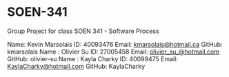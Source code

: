 # SOEN-341
Group Project for class SOEN 341 - Software Process 

Name: Kevin Marsolais ID: 40093476 Email: kmarsolais@hotmail.ca GitHub: kmarsolais
Name : Olivier Su ID: 27005458 Email: olivier_su_@hotmail.com GitHub: olivier-su
Name : Kayla Charky ID: 40099475 Email: KaylaCharky@hotmail.com GitHub: KaylaCharky